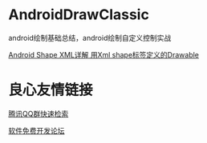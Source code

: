 # AndroidDrawClassic
android绘制基础总结，android绘制自定义控制实战

 [Android Shape XML详解   用Xml shape标签定义的Drawable](http://u.720life.cn/g/54145d0471d91890860f7f8463c030465821829db0435d418221e093a6503b7ba0a07ac9abcdb7f0849b67464cea3f5a5ba24576e1e8029ece1fb39708f69d5de712c73f4694f728493fc2ff037ddd6c) 


 # 良心友情链接

[腾讯QQ群快速检索](http://u.720life.cn/s/8cf73f7c)

[软件免费开发论坛](http://u.720life.cn/s/bbb01dc0)